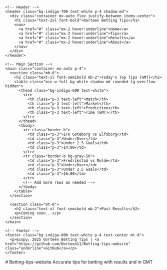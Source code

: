 <!DOCTYPE html>
<html lang="en">
  <head>
    <meta charset="UTF-8" />
    <meta name="viewport" content="width=device-width, initial-scale=1.0" />
    <title>Oorteen Betting Tips</title>
    <link href="https://cdn.jsdelivr.net/npm/tailwindcss@2.2.19/dist/tailwind.min.css" rel="stylesheet">
  </head>
  <body class="bg-gray-100 text-gray-800">

    <!-- Header -->
    <header class="bg-indigo-700 text-white p-4 shadow-md">
      <div class="container mx-auto flex justify-between items-center">
        <h1 class="text-2xl font-bold">Oorteen Betting Tips</h1>
        <nav>
          <a href="#" class="mx-2 hover:underline">Home</a>
          <a href="#" class="mx-2 hover:underline">Tips</a>
          <a href="#" class="mx-2 hover:underline">Results</a>
          <a href="#" class="mx-2 hover:underline">About</a>
        </nav>
      </div>
    </header>

    <!-- Main Section -->
    <main class="container mx-auto p-4">
      <section class="mb-6">
        <h2 class="text-xl font-semibold mb-2">Today's Top Tips (GMT)</h2>
        <table class="min-w-full bg-white shadow-md rounded-lg overflow-hidden">
          <thead class="bg-indigo-600 text-white">
            <tr>
              <th class="p-3 text-left">Match</th>
              <th class="p-3 text-left">Market</th>
              <th class="p-3 text-left">Prediction</th>
              <th class="p-3 text-left">Time (GMT)</th>
            </tr>
          </thead>
          <tbody>
            <tr class="border-b">
              <td class="p-3">IFK Goteborg vs Elfsborg</td>
              <td class="p-3">Under/Over</td>
              <td class="p-3">Under 2.5 Goals</td>
              <td class="p-3">14:00</td>
            </tr>
            <tr class="border-b bg-gray-50">
              <td class="p-3">Fredrikstad vs Molde</td>
              <td class="p-3">Under/Over</td>
              <td class="p-3">Under 2.5 Goals</td>
              <td class="p-3">16:00</td>
            </tr>
            <!-- Add more rows as needed -->
          </tbody>
        </table>
      </section>

      <section class="mt-8">
        <h2 class="text-xl font-semibold mb-2">Past Results</h2>
        <p>Coming soon...</p>
      </section>
    </main>

    <!-- Footer -->
    <footer class="bg-indigo-800 text-white p-4 text-center mt-8">
      <p>&copy; 2025 Oorteen Betting Tips | <a href="https://github.com/Oorteen11/Betting-tips-website" class="underline">GitHub</a></p>
    </footer>

  </body>
</html># Betting-tips-website
Accurate tips for betting with results and in GMT
